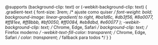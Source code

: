 @supports (background-clip: text) or (-webkit-background-clip: text) {
    .gradient-text {
        font-size: 3rem; /* ajuste como quiser */
        font-weight: bold;
        background-image: linear-gradient(
            to right,
            #ba1d6c,
            #db3f56,
            #8a0077,
            #ff81ee,
            #ff8bbb,
            #bf0050,
            #ff0084,
            #eb8dbd,
            #e60077
        );
        -webkit-background-clip: text; /* Chrome, Edge, Safari */
        background-clip: text;         /* Firefox moderno */
        -webkit-text-fill-color: transparent; /* Chrome, Edge, Safari */
        color: transparent;             /* fallback para todos */
    }
}
